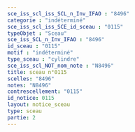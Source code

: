 ```yaml
---
sce_iss_scl_iss_SCL_n_Inv_IFAO : "8496"
categorie : "indéterminé"
sce_iss_scl_iss_SCE_id_sceau : "0115"
typeObjet : "Sceau"
sce_iss_SCL_n_Inv_IFAO : "8496"
id_sceau : "0115"
motif : "indéterminé"
type_sceau : "cylindre"
sce_iss_scl_NOT_nom_note : "N8496"
title: sceau n°0115
scelles: "8496"
notes: "N8496"
contrescellement: "0115"
id_notice: 0115
layout: notice_sceau
type: sceau
partie: 2
---
```

